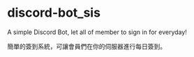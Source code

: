 # discord-bot_sis
A simple Discord Bot, let all of member to sign in for everyday!

簡單的簽到系統，可讓會員們在你的伺服器進行每日簽到。
